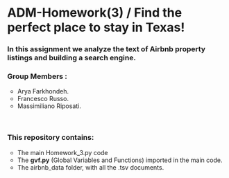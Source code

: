 <H1>ADM-Homework(3) / Find the perfect place to stay in Texas!</H3>

<H3> In this assignment we analyze the text of Airbnb property listings and building a search engine. </H3>
<H3>Group Members :</H3>
  <ul>
    <li type="circle">Arya Farkhondeh.</li>
    <li type="circle">Francesco Russo.</li>
    <li type="circle">Massimiliano Riposati.</li>
  </ul>
<br>
<H3>This repository contains:</H3>
  <ul>
    <li type="circle">The main Homework_3.py code</li>
    <li type="circle">The <b>gvf.py</b> (Global Variables and Functions) imported in the main code.</li>
    <li type="circle">The airbnb_data folder, with all the .tsv documents.</li>
  </ul>

#
